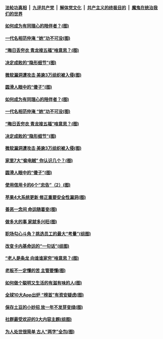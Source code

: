 

####  [法轮功真相](../../../../basic/blob/master/README.md?t=03130501) &nbsp;|&nbsp; [九评共产党](../../../../9ping.md/blob/master/README.md?t=03130501) &nbsp;|&nbsp; [解体党文化](../../../../jtdwh.md/blob/master/README.md?t=03130501)  &nbsp;|&nbsp; [共产主义的终极目的](../../../../gczydzjmd.md/blob/master/README.md?t=03130501) &nbsp;|&nbsp; [魔鬼在统治我们的世界](../../../../mgztzwmdsj.md/blob/master/README.md?t=03130501) 

#### [如何成为有同理心的陪伴者？(图)](../pages/p8/965340.md?t=03130501) 

#### [一代名相范仲淹 “她”功不可没(图)](../pages/p8/964529.md?t=03130501) 

#### [“晦日丢穷衣 青龙接五福”啥意思？(图)](../pages/p8/965258.md?t=03130501) 

#### [决定成败的“隐形细节”(图)](../pages/p8/964517.md?t=03130501) 

#### [微软漏洞遭攻击 美逾3万组织被入侵(图)](../pages/p8/965237.md?t=03130501) 

#### [圆滑人眼中的“傻子”(图)](../pages/p8/965039.md?t=03130501) 

#### [如何成为有同理心的陪伴者？(图)](../pages/p8/965340.md?t=03130501) 

#### [一代名相范仲淹 “她”功不可没(图)](../pages/p8/964529.md?t=03130501) 

#### [“晦日丢穷衣 青龙接五福”啥意思？(图)](../pages/p8/965258.md?t=03130501) 

#### [决定成败的“隐形细节”(图)](../pages/p8/964517.md?t=03130501) 

#### [微软漏洞遭攻击 美逾3万组织被入侵(图)](../pages/p8/965237.md?t=03130501) 

#### [家里7大“偷电贼” 你认识几个？(图)](../pages/p8/965178.md?t=03130501) 

#### [圆滑人眼中的“傻子”(图)](../pages/p8/965039.md?t=03130501) 

#### [使用信用卡的6个“忠告”（2）(图)](../pages/p8/965139.md?t=03130501) 

#### [苹果4大系统更新 修正重要安全性漏洞(图)](../pages/p8/965120.md?t=03130501) 

#### [善恶一念间 命运随着变(图)](../pages/p8/964302.md?t=03130501) 

#### [做多大的事 家就多兴旺(图)](../pages/p8/965094.md?t=03130501) 

#### [职场勾心斗角？挑选员工的最大“考量”(组图)](../pages/p8/965017.md?t=03130501) 

#### [改变卡内基命运的“一句话”(组图)](../pages/p8/964291.md?t=03130501) 

#### [“老人是条龙 向谁谁家穷”啥意思？(图)](../pages/p8/964964.md?t=03130501) 

#### [老板不一定懂的苦 主管要懂(图)](../pages/p8/964953.md?t=03130501) 

#### [如何做个聪明又生活的有滋有味的人(图)](../pages/p8/964886.md?t=03130501) 

#### [全球10大App出炉 “榜首”有资安疑虑(图)](../pages/p8/964903.md?t=03130501) 

#### [保存土豆的小妙招 放一年不发芽变绿(图)](../pages/p8/964500.md?t=03130501) 

#### [社群最受欢迎的3大内容主题(组图)](../pages/p8/964722.md?t=03130501) 

#### [为人处世很简单 古人“两字”全包(图)](../pages/p8/964804.md?t=03130501) 

